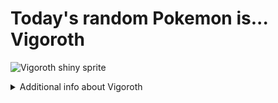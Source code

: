 # Today's random Pokemon is... Vigoroth

![Vigoroth shiny sprite](https://raw.githubusercontent.com/PokeAPI/sprites/master/sprites/pokemon/shiny/288.png)

<details>
<summary>Additional info about Vigoroth</summary>

| srpite type | image |
|------|------|
| back_default | ![Vigoroth back_default sprite](https://raw.githubusercontent.com/PokeAPI/sprites/master/sprites/pokemon/back/288.png) |
| back_shiny | ![Vigoroth back_shiny sprite](https://raw.githubusercontent.com/PokeAPI/sprites/master/sprites/pokemon/back/shiny/288.png) |
| front_default | ![Vigoroth front_default sprite](https://raw.githubusercontent.com/PokeAPI/sprites/master/sprites/pokemon/288.png) | </details>